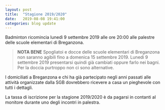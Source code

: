 ```yaml
---
layout: post
title:  "Stagione 2019/2020"
date:   2019-08-08 19:41:00
categories: blog update
---
```

Badminton ricomincia lunedì 9 settembre 2019 alle ore 20:00 alle palestre delle scuole elementari di Breganzona.

> **NOTA BENE** Spogliatoi e docce delle scuole elementari di Breganzona non saranno agibili fino a domenica 15 settembre 2019. Lunedì 9 settembre 2019 presentarsi quindi già cambiati oppure farlo nei bagni. Per la doccia purtroppo non ci sono alternative.

I domiciliati a Breganzona e chi ha già partecipato negli anni passati alle attività organizzate dalla SGB dovrebbero ricevere a casa un pieghevole con tutti i dettagli.

La tassa di iscrizione per la stagione 2019/2020 è da pagarsi in contanti al monitore durante uno degli incontri in palestra.